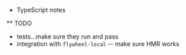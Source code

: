 * TypeScript notes

** TODO
- tests...make sure they run and pass
- integration with `flywheel-local` -- make sure HMR works
